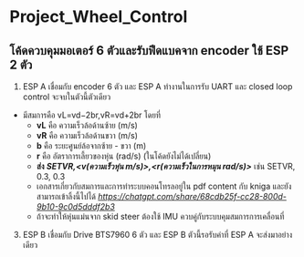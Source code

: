# Project_Wheel_Control
## โค้ดควบคุมมอเตอร์ 6 ตัวและรับฟีดแบคจาก encoder ใช้ ESP 2 ตัว
1. ESP A เชื่อมกับ encoder 6 ตัว และ ESP A ทำงานในการรับ UART และ closed loop control จะจบในตัวนี้ตัวเดียว
* มีสมการคือ vL​=vd​−2b​r,vR​=vd​+2b​r โดยที่
   * **vL**  คือ ความเร็วล้อด้านซ้าย (m/s)
   * **vR** คือ ความเร็วล้อด้านขวา (m/s)
   * **b** คือ ระยะศูนย์ล้อจากซ้าย - ขวา (m)
   * **r** คือ อัตราการเลี้ยวของหุ่น (rad/s) (ในโค้ดยังไม่ได้เปลี่ยน)
   * **ส่ง** ***SETVR,<v(ความเร็วหุ่น m/s)>,<r(ความเร็วในการหมุน rad/s)>*** เช่น SETVR, 0.3, 0.3
   * เอกสารเกี่ยวกับสมการและการทำระบบคอนโทรลอยู่ใน pdf content กับ kniga และยังสามารถเข้าลิ้งนี้ไปได้ *https://chatgpt.com/share/68cdb25f-cc28-800d-9b10-9c0d5dddf2b3*
   * ถ้าจะทำให้หุ่นแม่นจาก skid steer ต้องใช้ IMU ควบคู่กับระบบคุมสมการการเคลื่อนที่
3. ESP B เชื่อมกับ Drive BTS7960 6 ตัว และ ESP B ตัวนี้รอรับค่าที่ ESP A จะส่งมาอย่างเดียว
